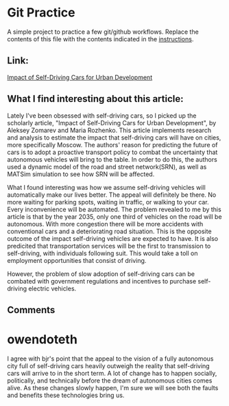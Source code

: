 # Git Practice
A simple project to practice a few git/github workflows.  Replace the contents of this file with the contents indicated in the [instructions](./instructions.md).

## Link:
[Impact of Self-Driving Cars for Urban Development](https://cyberleninka.ru/article/n/impact-of-self-driving-cars-for-urban-development/viewer)

## What I find interesting about this article:
Lately I've been obsessed with self-driving cars, so I picked up the scholarly article, "Impact of Self-Driving Cars for Urban Development", by Aleksey Zomarev and Maria Rozhenko. This article implements research and analysis to estimate the impact that self-driving cars will have on cities, more specifically Moscow. The authors' reason for predicting the future of cars is to adopt a proactive transport policy to combat the uncertainty that autonomous vehicles will bring to the table. In order to do this, the authors used a dynamic model of the road and street network(SRN), as well as MATSim simulation to see how SRN will be affected. 

What I found interesting was how we assume self-driving vehicles will automatically make our lives better. The appeal will definitely be there. No more waiting for parking spots, waiting in traffic, or walking to your car. Every inconvenience will be automated. The problem revealed to me by this article is that by the year 2035, only one third of vehicles on the road will be autonomous. With more congestion there will be more accidents with conventional cars and a deteriorating road situation. This is the opposite outcome of the impact self-driving vehicles are expected to have. It is also predicited that transportation services will be the first to transmission to self-driving, with individuals following suit. This would take a toll on employment opportunities that consist of driving. 

However, the problem of slow adoption of self-driving cars can be combated with government regulations and incentives to purchase self-driving electric vehicles. 

## Comments
# owendoteth
I agree with bjr's point that the appeal to the vision of a fully autonomous city full of self-driving cars heavily outweigh the reality that self-driving cars will arrive to in the short term. A lot of change has to happen socially, politically, and technically before the dream of autonomous cities comes alive. As these changes slowly happen, I'm sure we will see both the faults and benefits these technologies bring us.
